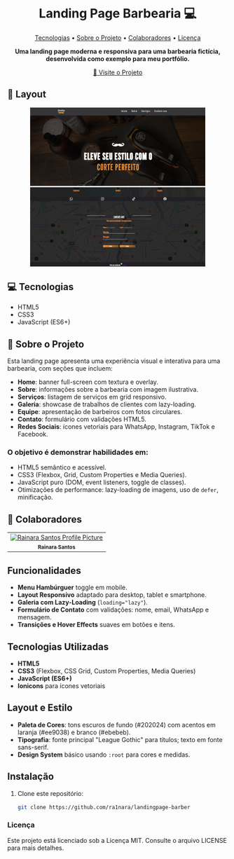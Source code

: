 <h1 align="center" style="font-weight: bold;">Landing Page Barbearia 💻</h1>

<p align="center">
 <a href="#tech">Tecnologias</a> • 
 <a href="#about">Sobre o Projeto</a> • 
  <a href="#colab">Colaboradores</a> •
 <a href="#license">Licença</a>
</p>

<p align="center">
    <b>Uma landing page moderna e responsiva para uma barbearia fictícia, desenvolvida como exemplo para meu portfólio.</b>
</p>

<p align="center" >
     <a href="https://ra1nara.github.io/landingpage-barber/">📱 Visite o Projeto</a>
</p>

<h2 id="layout">🎨 Layout</h2>

<p align="center">
    <img src="./assets/imagens do projeto/Captura de Tela (27).png" alt="Image Example" width="400px">
    <img src="./assets/imagens do projeto/Captura de Tela (32).png" alt="Image Example" width="400px">
</p>

<h2 id="tech">💻 Tecnologias</h2>

- HTML5
- CSS3
- JavaScript (ES6+)

<h2 id="about">🚀 Sobre o Projeto</h2>

Esta landing page apresenta uma experiência visual e interativa para uma barbearia, com seções que incluem:

- **Home**: banner full-screen com textura e overlay.  
- **Sobre**: informações sobre a barbearia com imagem ilustrativa.  
- **Serviços**: listagem de serviços em grid responsivo.  
- **Galeria**: showcase de trabalhos de clientes com lazy-loading.  
- **Equipe**: apresentação de barbeiros com fotos circulares.  
- **Contato**: formulário com validações HTML5.  
- **Redes Sociais**: ícones vetoriais para WhatsApp, Instagram, TikTok e Facebook.

<h3>O objetivo é demonstrar habilidades em:</h3>

- HTML5 semântico e acessível.  
- CSS3 (Flexbox, Grid, Custom Properties e Media Queries).  
- JavaScript puro (DOM, event listeners, toggle de classes).  
- Otimizações de performance: lazy-loading de imagens, uso de `defer`, minificação.



<h2 id="colab">🤝 Colaboradores</h2>


<table>
  <tr>
    <td align="center">
      <a href="#">
        <img src="https://avatars.githubusercontent.com/u/161402707?s=400&u=87632fc19b6b39b9f6a386ba8952f2d0b25455c7&v=4" width="100px;" alt="Rainara Santos Profile Picture"/><br>
        <sub>
          <b>Rainara Santos</b>
        </sub>
      </a>
    </td>
    </td>
  </tr>
</table>

## Funcionalidades

- **Menu Hambúrguer** toggle em mobile.  
- **Layout Responsivo** adaptado para desktop, tablet e smartphone.  
- **Galeria com Lazy-Loading** (`loading="lazy"`).  
- **Formulário de Contato** com validações: nome, email, WhatsApp e mensagem.  
- **Transições e Hover Effects** suaves em botões e itens.

## Tecnologias Utilizadas

- **HTML5**  
- **CSS3** (Flexbox, CSS Grid, Custom Properties, Media Queries)  
- **JavaScript (ES6+)**  
- **Ionicons** para ícones vetoriais

## Layout e Estilo

- **Paleta de Cores**: tons escuros de fundo (#202024) com acentos em laranja (#ee9038) e branco (#ebebeb).  
- **Tipografia**: fonte principal "League Gothic" para títulos; texto em fonte sans-serif.   
- **Design System** básico usando `:root` para cores e medidas.

## Instalação

1. Clone este repositório:  
   ```bash
   git clone https://github.com/ra1nara/landingpage-barber

<h3 id="license"> Licença </h3>



Este projeto está licenciado sob a Licença MIT. Consulte o arquivo LICENSE para mais detalhes.
